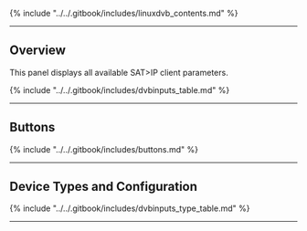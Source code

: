 {% include "../../.gitbook/includes/linuxdvb_contents.md" %}

---

## Overview

This panel displays all available SAT>IP client parameters.

{% include "../../.gitbook/includes/dvbinputs_table.md" %}

---

## Buttons

{% include "../../.gitbook/includes/buttons.md" %}

---

## Device Types and Configuration

{% include "../../.gitbook/includes/dvbinputs_type_table.md" %}

---